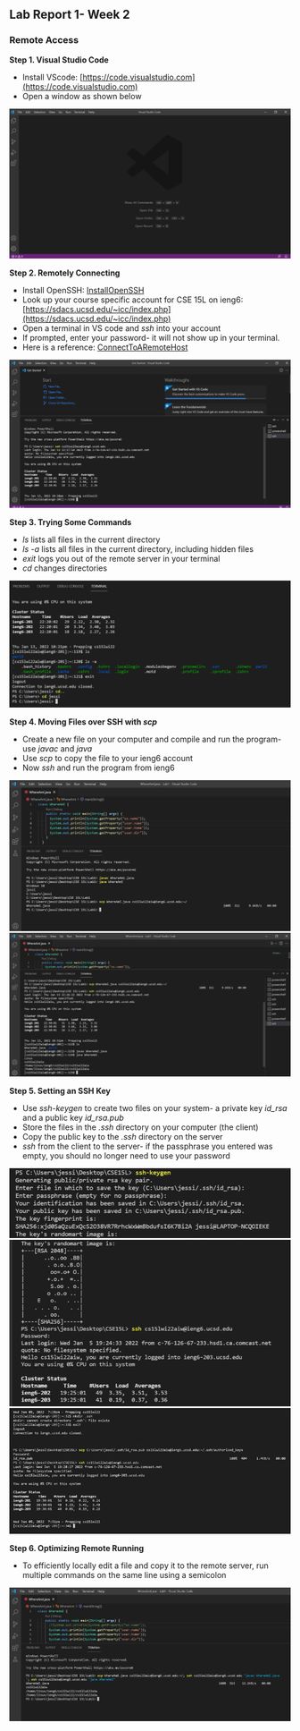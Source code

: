 ## Lab Report 1- Week 2
### Remote Access

**Step 1. Visual Studio Code**
* Install VScode: [https://code.visualstudio.com](https://code.visualstudio.com)
* Open a window as shown below

![](vscode.png)

**Step 2. Remotely Connecting**
* Install OpenSSH: [InstallOpenSSH](https://docs.microsoft.com/en-us/windows-server/administration/openssh/openssh_install_firstuse)
* Look up your course specific account for CSE 15L on ieng6: [https://sdacs.ucsd.edu/~icc/index.php](https://sdacs.ucsd.edu/~icc/index.php)
* Open a terminal in VS code and *ssh* into your account
* If prompted, enter your password- it will not show up in your terminal.
* Here is a reference: [ConnectToARemoteHost](https://code.visualstudio.com/docs/remote/ssh#_connect-to-a-remote-host)

![](ssh.png)

**Step 3. Trying Some Commands**
* *ls* lists all files in the current directory
* *ls -a* lists all files in the current directory, including hidden files
* *exit* logs you out of the remote server in your terminal
* *cd* changes directories

![](commands.png)

**Step 4. Moving Files over SSH with *scp***
* Create a new file on your computer and compile and run the program- use *javac* and *java*
* Use *scp* to copy the file to your ieng6 account
* Now *ssh* and run the program from ieng6

![](scpMoveFile.png)
![](scp2.png)

**Step 5. Setting an SSH Key**
* Use *ssh-keygen* to create two files on your system- a private key *id_rsa* and a public key *id_rsa.pub*
* Store the files in the *.ssh* directory on your computer (the client)
* Copy the public key to the *.ssh* directory on the server
* *ssh* from the client to the server- if the passphrase you entered was empty, you should no longer need to use your password

![](keygen1.png)
![](keygen2.png)
![](keygen3.png)

**Step 6. Optimizing Remote Running**
* To efficiently locally edit a file and copy it to the remote server, run multiple commands on the same line using a semicolon

![](optimize.png)
